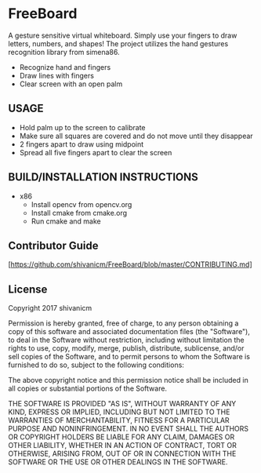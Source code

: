 # FreeBoard

A gesture sensitive virtual whiteboard. Simply use your fingers to draw letters, numbers, and shapes! 
The project utilizes the hand gestures recognition library from simena86.
  *  Recognize hand and fingers
  *  Draw lines with fingers
  *  Clear screen with an open palm

## USAGE
  * Hold palm up to the screen to calibrate
  * Make sure all squares are covered and do not move until they disappear
  * 2 fingers apart to draw using midpoint
  * Spread all five fingers apart to clear the screen
  
## BUILD/INSTALLATION INSTRUCTIONS
  * x86
    * Install opencv from opencv.org
    * Install cmake from cmake.org
    * Run cmake and make


## Contributor Guide
[https://github.com/shivanicm/FreeBoard/blob/master/CONTRIBUTING.md]

## License 
Copyright 2017 shivanicm

Permission is hereby granted, free of charge, to any person obtaining a copy of this software and associated documentation files (the "Software"), to deal in the Software without restriction, including without limitation the rights to use, copy, modify, merge, publish, distribute, sublicense, and/or sell copies of the Software, and to permit persons to whom the Software is furnished to do so, subject to the following conditions:

The above copyright notice and this permission notice shall be included in all copies or substantial portions of the Software.

THE SOFTWARE IS PROVIDED "AS IS", WITHOUT WARRANTY OF ANY KIND, EXPRESS OR IMPLIED, INCLUDING BUT NOT LIMITED TO THE WARRANTIES OF MERCHANTABILITY, FITNESS FOR A PARTICULAR PURPOSE AND NONINFRINGEMENT. IN NO EVENT SHALL THE AUTHORS OR COPYRIGHT HOLDERS BE LIABLE FOR ANY CLAIM, DAMAGES OR OTHER LIABILITY, WHETHER IN AN ACTION OF CONTRACT, TORT OR OTHERWISE, ARISING FROM, OUT OF OR IN CONNECTION WITH THE SOFTWARE OR THE USE OR OTHER DEALINGS IN THE SOFTWARE.

